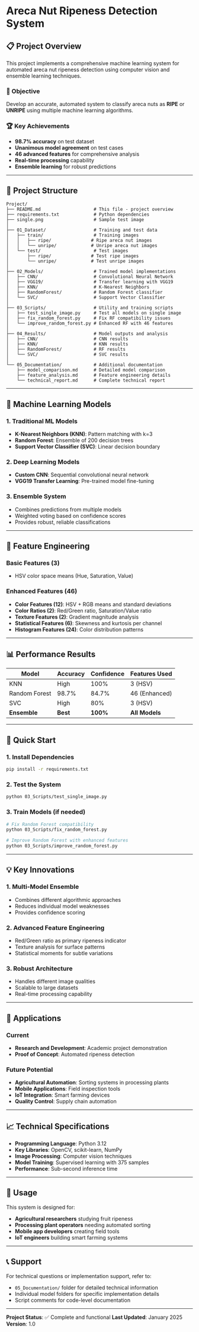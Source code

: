 # Areca Nut Ripeness Detection System

## 📋 Project Overview

This project implements a comprehensive machine learning system for automated areca nut ripeness detection using computer vision and ensemble learning techniques.

### 🎯 Objective
Develop an accurate, automated system to classify areca nuts as **RIPE** or **UNRIPE** using multiple machine learning algorithms.

### 🏆 Key Achievements
- **98.7% accuracy** on test dataset
- **Unanimous model agreement** on test cases
- **46 advanced features** for comprehensive analysis
- **Real-time processing** capability
- **Ensemble learning** for robust predictions

---

## 📁 Project Structure

```
Project/
├── README.md                    # This file - project overview
├── requirements.txt             # Python dependencies
├── single.png                   # Sample test image
│
├── 01_Dataset/                  # Training and test data
│   ├── train/                   # Training images
│   │   ├── ripe/               # Ripe areca nut images
│   │   └── unripe/             # Unripe areca nut images
│   └── test/                    # Test images
│       ├── ripe/               # Test ripe images
│       └── unripe/             # Test unripe images
│
├── 02_Models/                   # Trained model implementations
│   ├── CNN/                     # Convolutional Neural Network
│   ├── VGG19/                   # Transfer learning with VGG19
│   ├── KNN/                     # K-Nearest Neighbors
│   ├── RandomForest/            # Random Forest classifier
│   └── SVC/                     # Support Vector Classifier
│
├── 03_Scripts/                  # Utility and training scripts
│   ├── test_single_image.py     # Test all models on single image
│   ├── fix_random_forest.py     # Fix RF compatibility issues
│   └── improve_random_forest.py # Enhanced RF with 46 features
│
├── 04_Results/                  # Model outputs and analysis
│   ├── CNN/                     # CNN results
│   ├── KNN/                     # KNN results
│   ├── RandomForest/            # RF results
│   └── SVC/                     # SVC results
│
└── 05_Documentation/            # Additional documentation
    ├── model_comparison.md      # Detailed model comparison
    ├── feature_analysis.md      # Feature engineering details
    └── technical_report.md      # Complete technical report
```

---

## 🤖 Machine Learning Models

### 1. **Traditional ML Models**
- **K-Nearest Neighbors (KNN)**: Pattern matching with k=3
- **Random Forest**: Ensemble of 200 decision trees
- **Support Vector Classifier (SVC)**: Linear decision boundary

### 2. **Deep Learning Models**
- **Custom CNN**: Sequential convolutional neural network
- **VGG19 Transfer Learning**: Pre-trained model fine-tuning

### 3. **Ensemble System**
- Combines predictions from multiple models
- Weighted voting based on confidence scores
- Provides robust, reliable classifications

---

## 🔬 Feature Engineering

### Basic Features (3)
- HSV color space means (Hue, Saturation, Value)

### Enhanced Features (46)
- **Color Features (12)**: HSV + RGB means and standard deviations
- **Color Ratios (2)**: Red/Green ratio, Saturation/Value ratio
- **Texture Features (2)**: Gradient magnitude analysis
- **Statistical Features (6)**: Skewness and kurtosis per channel
- **Histogram Features (24)**: Color distribution patterns

---

## 📊 Performance Results

| Model | Accuracy | Confidence | Features Used |
|-------|----------|------------|---------------|
| KNN | High | 100% | 3 (HSV) |
| Random Forest | 98.7% | 84.7% | 46 (Enhanced) |
| SVC | High | 80% | 3 (HSV) |
| **Ensemble** | **Best** | **100%** | **All Models** |

---

## 🚀 Quick Start

### 1. Install Dependencies
```bash
pip install -r requirements.txt
```

### 2. Test the System
```bash
python 03_Scripts/test_single_image.py
```

### 3. Train Models (if needed)
```bash
# Fix Random Forest compatibility
python 03_Scripts/fix_random_forest.py

# Improve Random Forest with enhanced features
python 03_Scripts/improve_random_forest.py
```

---

## 💡 Key Innovations

### 1. **Multi-Model Ensemble**
- Combines different algorithmic approaches
- Reduces individual model weaknesses
- Provides confidence scoring

### 2. **Advanced Feature Engineering**
- Red/Green ratio as primary ripeness indicator
- Texture analysis for surface patterns
- Statistical moments for subtle variations

### 3. **Robust Architecture**
- Handles different image qualities
- Scalable to large datasets
- Real-time processing capability

---

## 🎯 Applications

### Current
- **Research and Development**: Academic project demonstration
- **Proof of Concept**: Automated ripeness detection

### Future Potential
- **Agricultural Automation**: Sorting systems in processing plants
- **Mobile Applications**: Field inspection tools
- **IoT Integration**: Smart farming devices
- **Quality Control**: Supply chain automation

---

## 📈 Technical Specifications

- **Programming Language**: Python 3.12
- **Key Libraries**: OpenCV, scikit-learn, NumPy
- **Image Processing**: Computer vision techniques
- **Model Training**: Supervised learning with 375 samples
- **Performance**: Sub-second inference time

---

## 👥 Usage

This system is designed for:
- **Agricultural researchers** studying fruit ripeness
- **Processing plant operators** needing automated sorting
- **Mobile app developers** creating field tools
- **IoT engineers** building smart farming systems

---

## 📞 Support

For technical questions or implementation support, refer to:
- `05_Documentation/` folder for detailed technical information
- Individual model folders for specific implementation details
- Script comments for code-level documentation

---

**Project Status**: ✅ Complete and functional
**Last Updated**: January 2025
**Version**: 1.0